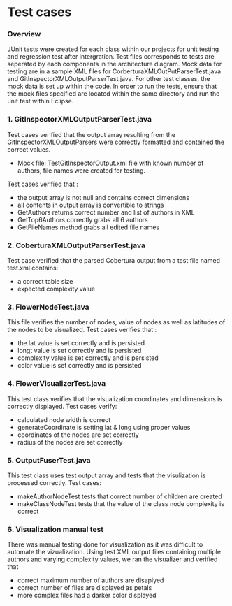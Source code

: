 # Test cases

### Overview
JUnit tests were created for each class within our projects for unit testing and regression test after intergration. Test files corresponds to tests are seperated by each components in the architecture diagram. Mock data for testing are in a sample XML files for CorberturaXMLOutPutParserTest.java and GitInspectorXMLOutputParserTest.java. For other test classes, the mock data is set up within the code. In order to run the tests, ensure that the mock files specified are located within the same directory and run the unit test within Eclipse. 

### 1. GitInspectorXMLOutputParserTest.java
Test cases verified that the output array resulting from the GitInspectorXMLOutputParsers were correctly formatted and contained the correct values. 
- Mock file: TestGitInspectorOutput.xml file with known number of authors, file names were created for testing. 

Test cases verified that :
- the output array is not null and contains correct dimensions
- all contents in output array is convertible to strings
- GetAuthors returns correct number and list of authors in XML
- GetTop6Authors correctly grabs all 6 authors 
- GetFileNames method grabs all edited file names 

### 2. CoberturaXMLOutputParserTest.java
Test case verified that the parsed Cobertura output from a test file named test.xml contains:
- a correct table size
- expected complexity value

### 3. FlowerNodeTest.java
This file verifies the number of nodes, value of nodes as well as latitudes of the nodes to be visualized. 
Test cases verifies that :
- the lat value is set correctly and is persisted
- longt value is set correctly and is persisted
- complexity value is set correctly and is persisted
- color value is set correctly and is persisted

### 4. FlowerVisualizerTest.java
This test class verifies that the visualization coordinates and dimensions is correctly displayed.
Test cases verify:
- calculated node width is correct
- generateCoordinate is setting lat & long using proper values
- coordinates of the nodes are set correctly
- radius of the nodes are set correctly

### 5. OutputFuserTest.java
This test class uses test output array and tests that the visulization is processed correctly. 
Test cases:
- makeAuthorNodeTest tests that correct number of children are created
- makeClassNodeTest tests that the value of the class node complexity is correct

### 6. Visualization manual test
There was manual testing done for visualization as it was difficult to automate the vizualization. Using test XML output files containing multiple authors and varying complexity values, we ran the visualizer and verified that
- correct maximum number of authors are disaplyed
- correct number of files are displayed as petals
- more complex files had a darker color displayed 